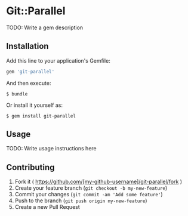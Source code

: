 # Git::Parallel

TODO: Write a gem description

## Installation

Add this line to your application's Gemfile:

```ruby
gem 'git-parallel'
```

And then execute:

    $ bundle

Or install it yourself as:

    $ gem install git-parallel

## Usage

TODO: Write usage instructions here

## Contributing

1. Fork it ( https://github.com/[my-github-username]/git-parallel/fork )
2. Create your feature branch (`git checkout -b my-new-feature`)
3. Commit your changes (`git commit -am 'Add some feature'`)
4. Push to the branch (`git push origin my-new-feature`)
5. Create a new Pull Request
